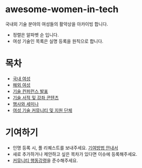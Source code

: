 # awesome-women-in-tech
국내외 기술 분야의 여성들의 활약상을 아카이빙 합니다.

* 정렬은 알파벳 순 입니다.
* 여성 기술인 목록은 실명 등록을 원칙으로 합니다.

# 목차
* [국내 여성](korean_women.md) 
* [해외 여성](abroad_women.md)
* [기술 컨퍼런스 발표](presentations.md)
* [기술 서적 및 강좌 콘텐츠](contents.md)
* [행사와 세미나](events.md)
* [여성 기술 커뮤니티 및 지원 단체](organization.md)

# 기여하기
* 인명 등록 시, 풀 리퀘스트를 보내주세요. [기여방법 안내서](.github/contribution_guide.md)
* 새로 추가하거나 제안하고 싶은 목차가 있다면 이슈에 등록해주세요. 
* [커뮤니티 행동강령](.github/CODE_OF_CONDUCT.md)을 준수해주세요.

